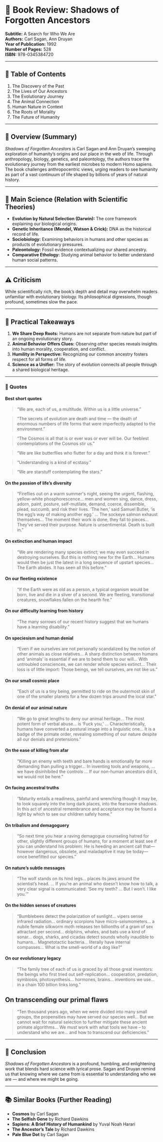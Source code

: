 # 🌌 **Book Review: Shadows of Forgotten Ancestors**

**Subtitle:** A Search for Who We Are  
**Authors:** Carl Sagan, Ann Druyan  
**Year of Publication:** 1992  
**Number of Pages:** 528  
**ISBN:** 978-0345384720

---

## 📌 **Table of Contents**

1. The Discovery of the Past  
2. The Lives of Our Ancestors  
3. The Evolutionary Journey  
4. The Animal Connection  
5. Human Nature in Context  
6. The Roots of Morality  
7. The Future of Humanity

---

## 🌟 **Overview (Summary)**

*Shadows of Forgotten Ancestors* is Carl Sagan and Ann Druyan’s sweeping exploration of humanity’s origins and our place in the web of life. Through anthropology, biology, genetics, and paleontology, the authors trace the evolutionary journey from the earliest microbes to modern Homo sapiens. The book challenges anthropocentric views, urging readers to see humanity as part of a vast continuum of life shaped by billions of years of natural history.

---

## 🧠 **Main Science (Relation with Scientific Theories)**

- **Evolution by Natural Selection (Darwin):** The core framework explaining our biological origins.
- **Genetic Inheritance (Mendel, Watson & Crick):** DNA as the historical record of life.
- **Sociobiology:** Examining behaviors in humans and other species as products of evolutionary pressures.
- **Paleontology:** Fossil evidence contextualizing our shared ancestry.
- **Comparative Ethology:** Studying animal behavior to better understand human social patterns.

---

## ⚠️ **Criticism**

While scientifically rich, the book’s depth and detail may overwhelm readers unfamiliar with evolutionary biology. Its philosophical digressions, though profound, sometimes slow the pace.

---

## 🔑 **Practical Takeaways**

1. **We Share Deep Roots:** Humans are not separate from nature but part of an ongoing evolutionary story.
2. **Animal Behavior Offers Clues:** Observing other species reveals insights into human morality, cooperation, and conflict.
3. **Humility in Perspective:** Recognizing our common ancestry fosters respect for all forms of life.
4. **Science as a Unifier:** The story of evolution connects all people through a shared biological heritage.

---

### 💬 **Quotes**

#### Best short quotes

> “We are, each of us, a multitude. Within us is a little universe.”

> “The secrets of evolution are death and time — the death of enormous numbers of life forms that were imperfectly adapted to the environment.”

> “The Cosmos is all that is or ever was or ever will be. Our feeblest contemplations of the Cosmos stir us.”

> “We are like butterflies who flutter for a day and think it is forever.”

> “Understanding is a kind of ecstasy.”

> “We are starstuff contemplating the stars.”


#### On the passion of life’s diversity
> “Fireflies out on a warm summer's night, seeing the urgent, flashing, yellow-white phosphorescence… men and women sing, dance, dress, adorn, paint, posture, self-mutilate, demand, coerce, dissemble, plead, succumb, and risk their lives. ‘The hen,’ said Samuel Butler, ‘is the egg’s way of making another egg.’ … The sockeye salmon exhaust themselves… The moment their work is done, they fall to pieces… They’ve served their purpose. Nature is unsentimental. Death is built in.”

#### On extinction and human impact
> “We are rendering many species extinct; we may even succeed in destroying ourselves. But this is nothing new for the Earth… Humans would then be just the latest in a long sequence of upstart species… The Earth abides. It has seen all this before.”

#### On our fleeting existence
> “If the Earth were as old as a person, a typical organism would be born, live and die in a sliver of a second. We are fleeting, transitional creatures, snowflakes fallen on the hearth fire.”

#### On our difficulty learning from history
> “The many sorrows of our recent history suggest that we humans have a learning disability.”

#### On speciesism and human denial
> “Even if we ourselves are not personally scandalized by the notion of other animals as close relatives… A sharp distinction between humans and ‘animals’ is essential if we are to bend them to our will… With untroubled consciences, we can render whole species extinct… Their loss is of little import: Those beings, we tell ourselves, are not like us.”

#### On our small cosmic place
> “Each of us is a tiny being, permitted to ride on the outermost skin of one of the smaller planets for a few dozen trips around the local star.”

#### On denial of our animal nature
> “We go to great lengths to deny our animal heritage… The most potent form of verbal abuse… is ‘Fuck you,’ … Characteristically, humans have converted a postural image into a linguistic one… It is a badge of the primate order, revealing something of our nature despite all our denials and pretensions.”

#### On the ease of killing from afar
> “Killing an enemy with teeth and bare hands is emotionally far more demanding than pulling a trigger… In inventing tools and weapons, … we have disinhibited the controls … If our non-human ancestors did it, we would not be here.”

#### On facing ancestral truths
> “Maturity entails a readiness, painful and wrenching though it may be, to look squarely into the long dark places, into the fearsome shadows. In this act of ancestral remembrance and acceptance may be found a light by which to see our children safely home.”

#### On tribalism and demagoguery
> “So next time you hear a raving demagogue counseling hatred for other, slightly different groups of humans, for a moment at least see if you can understand his problem: He is heeding an ancient call that—however dangerous, obsolete, and maladaptive it may be today—once benefitted our species.”

#### On nature’s subtle messages
> “The wolf stands on its hind legs… places its jaws around the scientist’s head. … If you’re an animal who doesn’t know how to talk, a very clear signal is communicated: ‘See my teeth? … But I won’t. I like you.’”

#### On the hidden senses of creatures
> “Bumblebees detect the polarization of sunlight… vipers sense infrared radiation… ordinary scorpions have micro-seismometers… a nubile female silkworm moth releases ten billionths of a gram of sex attractant per second… dolphins, whales, and bats use a kind of sonar… dogs, sharks, and cicadas detect sounds wholly inaudible to humans… Magnetotactic bacteria… literally have internal compasses… What is the smell-world of a dog like?”

#### On our evolutionary legacy
> “The family tree of each of us is graced by all those great inventors: the beings who first tried out self-replication… cooperation, predation, symbiosis, photosynthesis… hormones, brains… inventions we use… in a chain 100 billion links long.”

## On transcending our primal flaws
> “Ten thousand years ago, when we were divided into many small groups, the propensities may have served our species well… But we cannot wait for natural selection to further mitigate these ancient primate algorithms… We must work with what tools we have – to understand who we are… and how to transcend our deficiencies.”
---

## 📌 **Conclusion**

*Shadows of Forgotten Ancestors* is a profound, humbling, and enlightening work that blends hard science with lyrical prose. Sagan and Druyan remind us that knowing where we came from is essential to understanding who we are — and where we might be going.

---

## 📚 **Similar Books (Further Reading)**

- **Cosmos** by Carl Sagan
- **The Selfish Gene** by Richard Dawkins
- **Sapiens: A Brief History of Humankind** by Yuval Noah Harari
- **The Ancestor’s Tale** by Richard Dawkins
- **Pale Blue Dot** by Carl Sagan

